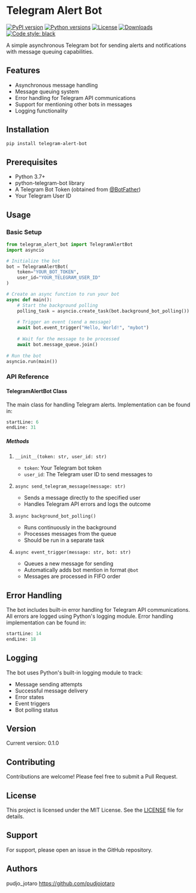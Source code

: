 # Telegram Alert Bot

[![PyPI version](https://img.shields.io/pypi/v/telegram-alert-bot.svg)](https://pypi.org/project/telegram-alert-bot/)
[![Python versions](https://img.shields.io/pypi/pyversions/telegram-alert-bot.svg)](https://pypi.org/project/telegram-alert-bot/)
[![License](https://img.shields.io/github/license/pudjo_jotaro/telegram-alert-bot)](https://github.com/pudjo_jotaro/telegram-alert-bot/blob/main/LICENSE)
[![Downloads](https://img.shields.io/pypi/dm/telegram-alert-bot)](https://pypi.org/project/telegram-alert-bot/)
[![Code style: black](https://img.shields.io/badge/code%20style-black-000000.svg)](https://github.com/psf/black)

A simple asynchronous Telegram bot for sending alerts and notifications with message queuing capabilities.

## Features

- Asynchronous message handling
- Message queuing system
- Error handling for Telegram API communications
- Support for mentioning other bots in messages
- Logging functionality

## Installation

```bash
pip install telegram-alert-bot

```

## Prerequisites

- Python 3.7+
- python-telegram-bot library
- A Telegram Bot Token (obtained from [@BotFather](https://t.me/botfather))
- Your Telegram User ID

## Usage

### Basic Setup

```python
from telegram_alert_bot import TelegramAlertBot
import asyncio

# Initialize the bot
bot = TelegramAlertBot(
    token="YOUR_BOT_TOKEN",
    user_id="YOUR_TELEGRAM_USER_ID"
)

# Create an async function to run your bot
async def main():
    # Start the background polling
    polling_task = asyncio.create_task(bot.background_bot_polling())
    
    # Trigger an event (send a message)
    await bot.event_trigger("Hello, World!", "mybot")
    
    # Wait for the message to be processed
    await bot.message_queue.join()
    
# Run the bot
asyncio.run(main())
```

### API Reference

#### TelegramAlertBot Class

The main class for handling Telegram alerts. Implementation can be found in:
```python:src/telegram_alert_bot/bot.py
startLine: 6
endLine: 31
```

##### Methods

1. `__init__(token: str, user_id: str)`
   - `token`: Your Telegram bot token
   - `user_id`: The Telegram user ID to send messages to

2. `async send_telegram_message(message: str)`
   - Sends a message directly to the specified user
   - Handles Telegram API errors and logs the outcome

3. `async background_bot_polling()`
   - Runs continuously in the background
   - Processes messages from the queue
   - Should be run in a separate task

4. `async event_trigger(message: str, bot: str)`
   - Queues a new message for sending
   - Automatically adds bot mention in format `@bot`
   - Messages are processed in FIFO order

## Error Handling

The bot includes built-in error handling for Telegram API communications. All errors are logged using Python's logging module. Error handling implementation can be found in:
```python:src/telegram_alert_bot/bot.py
startLine: 14
endLine: 18
```

## Logging

The bot uses Python's built-in logging module to track:
- Message sending attempts
- Successful message delivery
- Error states
- Event triggers
- Bot polling status

## Version

Current version: 0.1.0

## Contributing

Contributions are welcome! Please feel free to submit a Pull Request.

## License

This project is licensed under the MIT License. See the [LICENSE](LICENSE) file for details.

## Support

For support, please open an issue in the GitHub repository.

## Authors

pudjo_jotaro 
https://github.com/pudjojotaro
